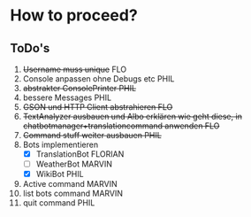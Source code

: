 # How to proceed?

## ToDo's
1. ~~Username muss unique~~  FLO
2. Console anpassen ohne Debugs etc PHIL
3. ~~abstrakter ConsolePrinter PHIL~~
4. bessere Messages PHIL
5. ~~GSON und HTTP Client abstrahieren FLO~~
6. ~~TextAnalyzer ausbauen und Albo erklären wie geht diese, in chatbotmanager+translationcommand anwenden FLO~~
7. ~~Command stuff weiter ausbauen PHIL~~
8. Bots implementieren
    - [x] TranslationBot FLORIAN
    - [ ] WeatherBot MARVIN
    - [x] WikiBot PHIL
9. Active command MARVIN
10. list bots command MARVIN
11. quit command PHIL

